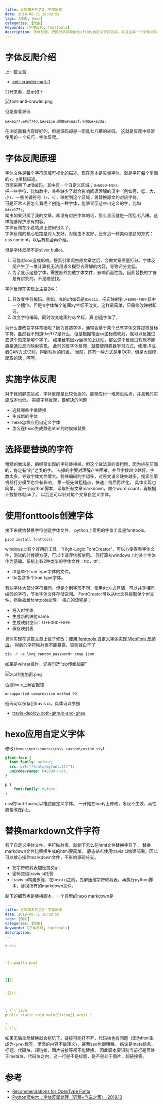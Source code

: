 ```yaml
---
title: 反爬虫系列之2：字体反爬
date: 2019-08-31 18:09:59
tags: [爬虫, hexo]
categories: [爬虫]
keywords: [字体反爬, fonttools]
description: 字体反爬，把部分字符映射到uft8的自定义字符区间，并且生成一个字体文件，可以正常显示这些区间的字符。利用字符映射表，把原来的字符替换成新字符编码。自定义字体字符数量不能太多。
---
```


# 字体反爬介绍

上一篇文章
- [anti-crawler-part-1](/posts/anti-crawler-part-1)

打开来看，显示如下


![font-anti-crawler.png](font-anti-crawler.png)



但是查看源码
```
&#xe177;&#xf74d;&#xe1ce;想做&#xe23f;小站&#xe3da;
```
在浏览器看内容好好的，但是源码却是一团乱七八糟的转码。
这就是反爬中经常使用的一个技巧：字体反爬。
<!-- more -->

# 字体反爬原理

字体文件是每个字符区域可视化的描述。现在基本是矢量字体，就是字符每个笔画的x、y坐标描述。  
页面采用了utf8编码。其中有一个自定义区域：`U+E000-F8FF`。  
把一些字符，比如数字、某些缺少了就会影响阅读理解的汉字（例如高、低、大、小）、一些关键符号（`>`、`<`），映射到这个区域，再替换原文的对应字符。  
可是正常人要怎么看呢？创造一种字体，能够显示这些自定义的字，比如`&#xe177;`。  
爬虫如果只爬了我的文章，却没有对应字体的话，那么显示就是一团乱七八糟。这样能够保护原有内容。  
字体反爬在小说站点上使用很久了。  
字体反爬的核心思路是对人友好，对爬虫不友好。还有另一种类似思路的方式：css content，以后有机会再介绍。

但是字体反爬不是silver bullet。
1. 可能对seo造成影响。搜索引擎爬虫原文章之后，会做文章质量打分。字体反爬产生了一堆计算机无法用语义模型去理解的内容，导致评分变低。
2. 为了显示这些字体，需要额外加载字体文件，影响页面性能。因此替换的字符是有讲究的，不是随便找。

字体反爬在实现上主要2种：
1. 只改变字符编码。例如，`我`的uft编码是`0x6211`，把它映射到`U+E000-F8FF`其中一个槽位。但是`我`字体每个笔画xy坐标不改变。这样最简单，只需修改映射即可。
2. 改变字符编码，同时改变笔画的xy坐标。真·创造字体了。

为什么要改变字体笔画呢？因为自造字体，通常会基于某个已有字体文件提取目标字符。虽然我不知道0xe177是什么，但是根据笔画xy坐标做映射，就可以反推过去这个原来是哪个字了。
如果给笔画xy坐标加上扰动，那么这个反推过程就不能直接通过反向映射实现。
此时的反字体反爬，就要使用机器学习方式，使用LR或者GAN方式识别，得到映射的码表。
当然，还有一种方式是用OCR，但是大规模爬取的话，呵呵。

# 实施字体反爬

对于我的静态站点，字体反爬是比较合适的。能够应付一堆爬虫站点，并且我的实施成本也低。
实施字体反爬，要解决的问题：
- 选择哪些字做替换
- 生成新的字体
- hexo怎样应用自定义字体
- 怎么在hexo生成静态html的时候做替换

# 选择要替换的字符

粗糙的做法是，把经常出现的字符替换掉。但这个做法真的很粗糙。因为排在前面的，肯定有“的”之类的字。
去掉的字要对理解产生困难，并且字数越少越好。字数太多，导致字体文件增大。特殊编码的字越多，对原文语义缺失越多，搜索引擎机器打分模型也会有影响。
第一版先做粗糙点，快速上线后再优化。
具体实现也简单，写一个python脚本，读取所有文章markdown，做个word count，再根据计数排序就ok了。
以后还可以针对每个文章自定义字体。

# 使用fonttools创建字体

接下来就给替换字符创造字体文件。
python上常用的字体工具是fonttools。
```
pip3 install fonttools
```
windows上有个好用的工具，"High-Logic FontCreator"，可以方便查看字体文件，测试的时候很方便，可以申请评估版使用。
我打算从windows上的某个字体作为基础。系统上有2种类型的字体文件：ttc，ttf：
- ttf是单个true type字体的文件。
- ttc包含多个true type字体。

有些字体大部分字符相同，但是个别字形不同，使用ttc方式存储，可以共享相同编码的字符，节省字体文件存储空间。
FontCreator可以从ttc文件提取单个ttf文件。然后丢给fonttools处理。
核心的流程是：
- 导入ttf字体
- 生成新的映射name
- 生成映射空间：U+E000-F8FF
- 保存映射表

具体实现在这篇文章上做了修改：[使用 fonttools 自定义字体实现 WebFont 反爬虫](https://seealso.cn/web/use-fonttools-build-webfont-to-anti-crawler)。
得到的字符映射表不能暴露，否则就白干了
```bash
zip -P <a_long_random_password> cmap.json
```
如果是winrar操作，记得勾选“zip传统加密”


![zip传统加密.png](zip传统加密.png)


否则linux上解密报错
```
unsupported compression method 99
```
密码可以保存到travis ci。具体可以参照
- [travis-deploy-both-github-and-gitee](/posts/travis-deploy-both-github-and-gitee)


# hexo应用自定义字体

修改`themes\next\source\css\_custom\custom.styl`
```css
@font-face {
  font-family: myfont;
  src: url("/fonts/myfont.ttf");
  unicode-range: U+E000-F8FF;
}

p {
    font-family: myfont;
}
```
css的font-face可以描述自定义字体。
一开始在body上修改，发现不生效，索性直接改在p上。

# 替换markdown文件字符

有了自定义字体文件、字符映射表，就剩下怎么在html文件替换字符了。
替换markdown文件比替换生成的html要简单。
静态站点使用travis ci构建部署，因此可以放心操作markdown文件，不影响源码分支。
- 把字符映射表加密提交git
- 密码交给travis ci托管
- travis ci构建步骤，在hexo g之前，先解压缩字符映射表，再执行python脚本，替换所有的markdown文件。

剩下的细节点是替换脚本。一个典型的hexo markdown是
```yml
---
title: 反爬虫系列之2：字体反爬
date: 2019-08-31 18:09:59
tags: [爬虫]
categories: [爬虫]
keywords: [字体反爬, fonttools]
description:
---

# xxx



![a.png](a.png)



[]()


![]()



\`\`\`java
public static void main(String[] args) {

}
\`\`\`

```
如果无脑全局替换就会挖坑了。链接可能打不开，代码块也有问题（因为html生成为`<pre>`标签，里面的内容不做转义），甚至seo也很糟糕。
结论是meta信息、标题、代码块、超链接、图片链接等都不能替换。
因此脚本要识别当前行是否处于meta块、代码块之内，这一行是不是标题，是不是处于图片、超链接等。

# 参考

- [Recommendations for OpenType Fonts](https://docs.microsoft.com/en-us/typography/opentype/spec/recom)
- [Python爬虫六：字体反爬处理（猫眼+汽车之家）-2018.10](https://blog.csdn.net/xing851483876/article/details/82928607)

